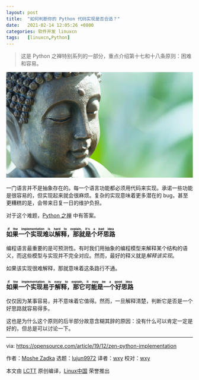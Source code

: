 ```yaml
---
layout: post
title:	"如何判断你的 Python 代码实现是否合适？"
date:	2021-02-14 12:05:26 +0800 
categories:	软件开发 linuxcn 
tags:	[linuxcn,Python]
---
```




> 
> 这是 Python 之禅特别系列的一部分，重点介绍第十七和十八条原则：困难和容易。
> 
> 
> 


![](/Asserts/Images/album/202102/14/120518rjkwvjs76p9d1911.jpg "Brick wall between two people, a developer and an operations manager")


一门语言并不是抽象存在的。每一个语言功能都必须用代码来实现。承诺一些功能是很容易的，但实现起来就会很麻烦。复杂的实现意味着更多潜在的 bug，甚至更糟糕的是，会带来日复一日的维护负担。


对于这个难题，[Python 之禅](https://www.python.org/dev/peps/pep-0020/) 中有答案。


### <ruby> 如果一个实现难以解释，那就是个坏思路 <rt>  If the implementation is hard to explain, it's a bad idea </rt></ruby>


编程语言最重要的是可预测性。有时我们用抽象的编程模型来解释某个结构的语义，而这些模型与实现并不完全对应。然而，最好的释义就是*解释该实现*。


如果该实现很难解释，那就意味着这条路行不通。


### <ruby> 如果一个实现易于解释，那它可能是一个好思路 <rt>  If the implementation is easy to explain, it may be a good idea </rt></ruby>


仅仅因为某事容易，并不意味着它值得。然而，一旦解释清楚，判断它是否是一个好思路就容易得多。


这也是为什么这个原则的后半部分故意含糊其辞的原因：没有什么可以肯定一定是好的，但总是可以讨论一下。




---


via: <https://opensource.com/article/19/12/zen-python-implementation>


作者：[Moshe Zadka](https://opensource.com/users/moshez) 选题：[lujun9972](https://github.com/lujun9972) 译者：[wxy](https://github.com/wxy) 校对：[wxy](https://github.com/wxy)


本文由 [LCTT](https://github.com/LCTT/TranslateProject) 原创编译，[Linux中国](https://linux.cn/) 荣誉推出

